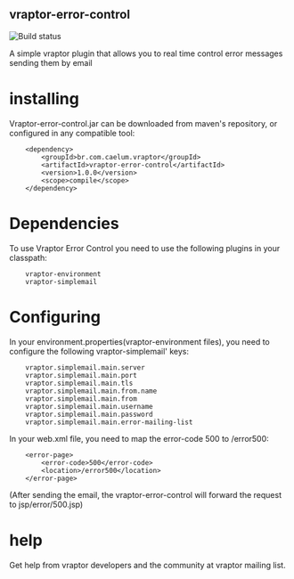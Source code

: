 ## vraptor-error-control
![Build status](https://secure.travis-ci.org/caelum/vraptor-error-control.png)

A simple vraptor plugin that allows you to real time control error messages sending them by email

# installing

Vraptor-error-control.jar can be downloaded from maven's repository, or configured in any compatible tool:

		<dependency>
			<groupId>br.com.caelum.vraptor</groupId>
			<artifactId>vraptor-error-control</artifactId>
			<version>1.0.0</version>
			<scope>compile</scope>
		</dependency>


# Dependencies

To use Vraptor Error Control you need to use the following plugins in your classpath:

		vraptor-environment  
		vraptor-simplemail  

# Configuring

In your environment.properties(vraptor-environment files), you need to configure the following
vraptor-simplemail' keys:

		vraptor.simplemail.main.server
		vraptor.simplemail.main.port
		vraptor.simplemail.main.tls
		vraptor.simplemail.main.from.name
		vraptor.simplemail.main.from
		vraptor.simplemail.main.username
		vraptor.simplemail.main.password
		vraptor.simplemail.main.error-mailing-list

In your web.xml file, you need to map the error-code 500 to /error500:
		
		<error-page>
			<error-code>500</error-code>	
			<location>/error500</location>
		</error-page>
		
(After sending the email, the vraptor-error-control will forward the request to jsp/error/500.jsp)

# help

Get help from vraptor developers and the community at vraptor mailing list.
